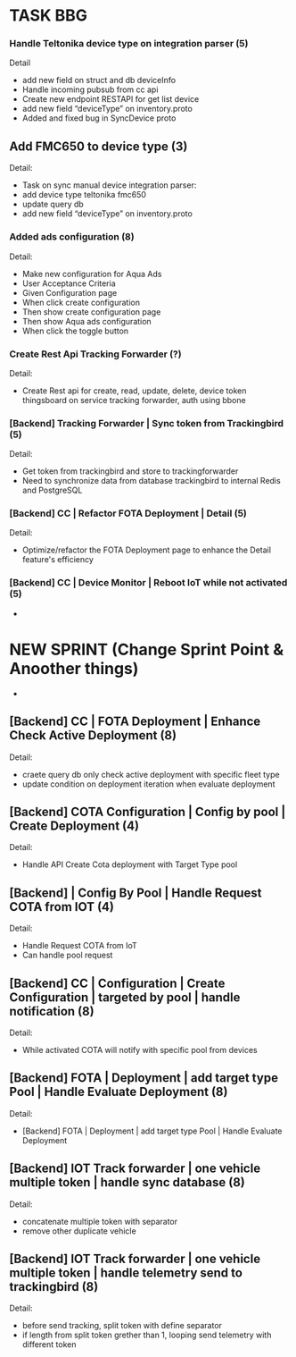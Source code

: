 # TASK BBG

### Handle Teltonika device type on integration parser (5)
Detail
- add new field on struct and db deviceInfo
- Handle incoming pubsub from cc api
- Create new endpoint RESTAPI for get list device
- add new field “deviceType” on inventory.proto
- Added and fixed bug in SyncDevice proto

## Add FMC650 to device type (3)
Detail:
- Task on sync manual device integration parser:
- add device type teltonika fmc650
- update query db
- add new field “deviceType” on inventory.proto

### Added ads configuration (8)
Detail:
- Make new configuration for Aqua Ads
- User Acceptance Criteria
- Given Configuration page 
- When click create configuration 
- Then show create configuration page 
- Then show Aqua ads configuration 
- When click the toggle button 

### Create Rest Api Tracking Forwarder (?)
Detail:
- Create Rest api for create, read, update, delete, device token thingsboard on service tracking forwarder,
auth using bbone

### [Backend] Tracking Forwarder | Sync token from Trackingbird (5)
Detail:
- Get token from trackingbird and store to trackingforwarder
- Need to synchronize data from database trackingbird to internal Redis and PostgreSQL

### [Backend] CC | Refactor FOTA Deployment | Detail (5)
Detail:
- Optimize/refactor the FOTA Deployment page to enhance the Detail feature's efficiency

### [Backend] CC | Device Monitor | Reboot IoT while not activated (5)

-
# NEW SPRINT (Change Sprint Point & Anoother things)
-

## [Backend] CC | FOTA Deployment | Enhance Check Active Deployment (8)
Detail:
- craete query db only check active deployment with specific fleet type
- update condition on deployment iteration when evaluate deployment

## [Backend] COTA Configuration | Config by pool | Create Deployment (4)
Detail:
- Handle API Create Cota deployment with Target Type pool

## [Backend] | Config By Pool | Handle Request COTA from IOT (4)
Detail:
- Handle Request COTA from IoT
- Can handle pool request

## [Backend] CC | Configuration | Create Configuration | targeted by pool | handle notification (8)
Detail:
- While activated COTA will notify with specific pool from devices

## [Backend] FOTA | Deployment | add target type Pool | Handle Evaluate Deployment (8)
Detail:
- [Backend] FOTA | Deployment | add target type Pool | Handle Evaluate Deployment

## [Backend] IOT Track forwarder | one vehicle multiple token | handle sync database (8)
Detail:
- concatenate multiple token with separator
- remove other duplicate vehicle

## [Backend] IOT Track forwarder | one vehicle multiple token | handle telemetry send to trackingbird (8)
Detail:
- before send tracking, split token with define separator
- if length from split token grether than 1, looping send telemetry with different token
